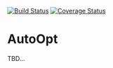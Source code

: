 [![Build Status](https://travis-ci.com/Hansa064/autoopt.svg?branch=master)](https://travis-ci.com/Hansa064/autoopt) [![Coverage Status](https://coveralls.io/repos/github/Hansa064/autoopt/badge.svg)](https://coveralls.io/github/Hansa064/autoopt)
# AutoOpt
TBD...